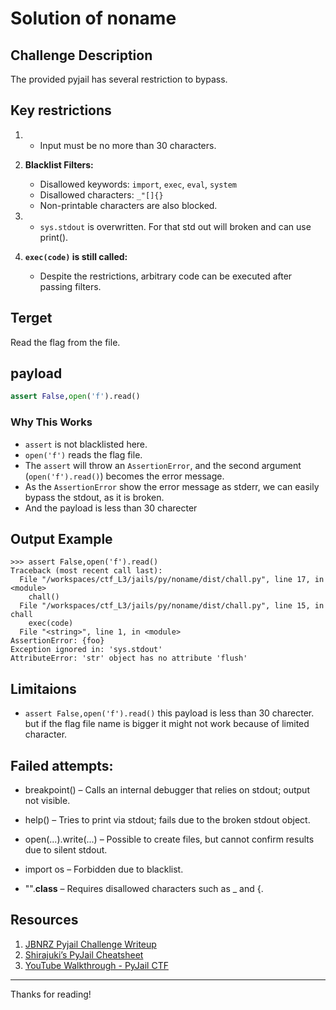# Solution of noname

## Challenge Description

The provided pyjail has several restriction to bypass.

## Key restrictions

1. * Input must be no more than 30 characters.

2. **Blacklist Filters:**

   * Disallowed keywords: `import`, `exec`, `eval`, `system`
   * Disallowed characters: `_"[]{} `
   * Non-printable characters are also blocked.

3. * `sys.stdout` is overwritten. For that std out will broken and can use print().

4. **`exec(code)` is still called:**

   * Despite the restrictions, arbitrary code can be executed after passing filters.

## Terget

Read the flag from the file.

## payload

```python
assert False,open('f').read()
```

### Why This Works

* `assert` is not blacklisted here.
* `open('f')` reads the flag file.
* The `assert` will throw an `AssertionError`, and the second argument (`open('f').read()`) becomes the error message.
* As the `AssertionError` show the error message as stderr, we can easily bypass the stdout, as it is broken.
* And the payload is less than 30 charecter

## Output Example

```
>>> assert False,open('f').read()
Traceback (most recent call last):
  File "/workspaces/ctf_L3/jails/py/noname/dist/chall.py", line 17, in <module>
    chall()
  File "/workspaces/ctf_L3/jails/py/noname/dist/chall.py", line 15, in chall
    exec(code)
  File "<string>", line 1, in <module>
AssertionError: {foo}
Exception ignored in: 'sys.stdout'
AttributeError: 'str' object has no attribute 'flush'
```

## Limitaions

* `assert False,open('f').read()` this payload is less than 30 charecter. but if the flag file name is bigger it might not work because of limited character. 


## Failed attempts:

* breakpoint() – Calls an internal debugger that relies on stdout; output not visible.

* help() – Tries to print via stdout; fails due to the broken stdout object.

* open(...).write(...) – Possible to create files, but cannot confirm results due to silent stdout.

* import os – Forbidden due to blacklist.

* "".__class__ – Requires disallowed characters such as _ and {.

## Resources

1. [JBNRZ Pyjail Challenge Writeup](https://jbnrz.com.cn/index.php/2024/08/15/pyjail/#header-id-53)
2. [Shirajuki’s PyJail Cheatsheet](https://shirajuki.js.org/blog/pyjail-cheatsheet)
3. [YouTube Walkthrough - PyJail CTF](https://www.youtube.com/watch?v=nN3sRQITO5E&list=PLGK0kncZwwbl67nOOtIJW71t0JtQfR-Hh&index=13)

---

Thanks for reading!
